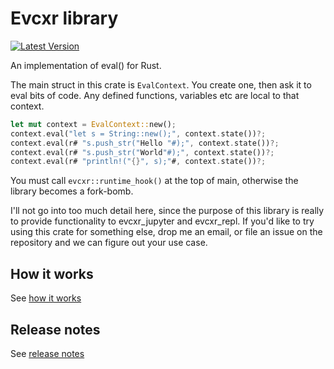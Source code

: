 # Evcxr library

[![Latest Version](https://img.shields.io/crates/v/evcxr.svg)](https://crates.io/crates/evcxr)

An implementation of eval() for Rust.

The main struct in this crate is ```EvalContext```. You create one, then ask it
to eval bits of code. Any defined functions, variables etc are local to that
context.

```rust
let mut context = EvalContext::new();
context.eval("let s = String::new();", context.state())?;
context.eval(r# "s.push_str("Hello "#);", context.state())?;
context.eval(r# "s.push_str("World"#);", context.state())?;
context.eval(r# "println!("{}", s);"#, context.state())?;
```

You must call ```evcxr::runtime_hook()``` at the top of main, otherwise the
library becomes a fork-bomb.

I'll not go into too much detail here, since the purpose of this library is
really to provide functionality to evcxr\_jupyter and evcxr\_repl. If you'd like
to try using this crate for something else, drop me an email, or file an issue
on the repository and we can figure out your use case.

## How it works

See [how it works](HOW_IT_WORKS.md)

## Release notes

See [release notes](RELEASE_NOTES.md)
